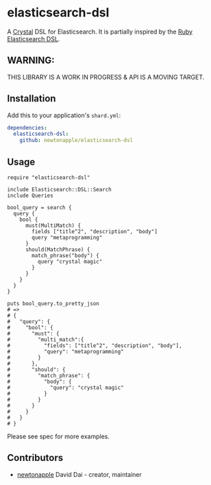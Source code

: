 # elasticsearch-dsl

A [Crystal](https://crystal-lang.org/) DSL for Elasticsearch.  It is partially inspired by the [Ruby Elasticsearch DSL](https://github.com/elastic/elasticsearch-ruby/tree/master/elasticsearch-dsl).

## WARNING:
THIS LIBRARY IS A WORK IN PROGRESS & API IS A MOVING TARGET.

## Installation

Add this to your application's `shard.yml`:

```yaml
dependencies:
  elasticsearch-dsl:
    github: newtonapple/elasticsearch-dsl
```

## Usage

```crystal
require "elasticsearch-dsl"

include Elasticsearch::DSL::Search
include Queries

bool_query = search {
  query {
    bool {
      must(MultiMatch) {
        fields ["title^2", "description", "body"]
        query "metaprogramming"
      }
      should(MatchPhrase) {
        match_phrase("body") {
          query "crystal magic"
        }
      }
    }
  }
}

puts bool_query.to_pretty_json
# =>
# {
#   "query": {
#     "bool": {
#       "must": {
#         "multi_match":{
#           "fields": ["title^2", "description", "body"],
#           "query": "metaprogramming"
#         }
#       },
#       "should": {
#         "match_phrase": {
#           "body": {
#             "query": "crystal magic"
#           }
#         }
#       }
#     }
#   }
# }
```

Please see spec for more examples.

## Contributors

- [newtonapple](https://github.com/newtonapple) David Dai - creator, maintainer
